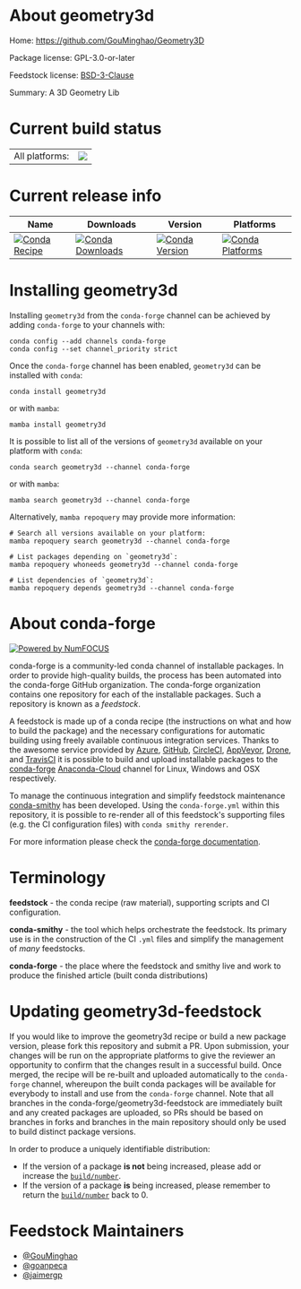 About geometry3d
================

Home: https://github.com/GouMinghao/Geometry3D

Package license: GPL-3.0-or-later

Feedstock license: [BSD-3-Clause](https://github.com/conda-forge/geometry3d-feedstock/blob/main/LICENSE.txt)

Summary: A 3D Geometry Lib

Current build status
====================


<table><tr><td>All platforms:</td>
    <td>
      <a href="https://dev.azure.com/conda-forge/feedstock-builds/_build/latest?definitionId=17761&branchName=main">
        <img src="https://dev.azure.com/conda-forge/feedstock-builds/_apis/build/status/geometry3d-feedstock?branchName=main">
      </a>
    </td>
  </tr>
</table>

Current release info
====================

| Name | Downloads | Version | Platforms |
| --- | --- | --- | --- |
| [![Conda Recipe](https://img.shields.io/badge/recipe-geometry3d-green.svg)](https://anaconda.org/conda-forge/geometry3d) | [![Conda Downloads](https://img.shields.io/conda/dn/conda-forge/geometry3d.svg)](https://anaconda.org/conda-forge/geometry3d) | [![Conda Version](https://img.shields.io/conda/vn/conda-forge/geometry3d.svg)](https://anaconda.org/conda-forge/geometry3d) | [![Conda Platforms](https://img.shields.io/conda/pn/conda-forge/geometry3d.svg)](https://anaconda.org/conda-forge/geometry3d) |

Installing geometry3d
=====================

Installing `geometry3d` from the `conda-forge` channel can be achieved by adding `conda-forge` to your channels with:

```
conda config --add channels conda-forge
conda config --set channel_priority strict
```

Once the `conda-forge` channel has been enabled, `geometry3d` can be installed with `conda`:

```
conda install geometry3d
```

or with `mamba`:

```
mamba install geometry3d
```

It is possible to list all of the versions of `geometry3d` available on your platform with `conda`:

```
conda search geometry3d --channel conda-forge
```

or with `mamba`:

```
mamba search geometry3d --channel conda-forge
```

Alternatively, `mamba repoquery` may provide more information:

```
# Search all versions available on your platform:
mamba repoquery search geometry3d --channel conda-forge

# List packages depending on `geometry3d`:
mamba repoquery whoneeds geometry3d --channel conda-forge

# List dependencies of `geometry3d`:
mamba repoquery depends geometry3d --channel conda-forge
```


About conda-forge
=================

[![Powered by
NumFOCUS](https://img.shields.io/badge/powered%20by-NumFOCUS-orange.svg?style=flat&colorA=E1523D&colorB=007D8A)](https://numfocus.org)

conda-forge is a community-led conda channel of installable packages.
In order to provide high-quality builds, the process has been automated into the
conda-forge GitHub organization. The conda-forge organization contains one repository
for each of the installable packages. Such a repository is known as a *feedstock*.

A feedstock is made up of a conda recipe (the instructions on what and how to build
the package) and the necessary configurations for automatic building using freely
available continuous integration services. Thanks to the awesome service provided by
[Azure](https://azure.microsoft.com/en-us/services/devops/), [GitHub](https://github.com/),
[CircleCI](https://circleci.com/), [AppVeyor](https://www.appveyor.com/),
[Drone](https://cloud.drone.io/welcome), and [TravisCI](https://travis-ci.com/)
it is possible to build and upload installable packages to the
[conda-forge](https://anaconda.org/conda-forge) [Anaconda-Cloud](https://anaconda.org/)
channel for Linux, Windows and OSX respectively.

To manage the continuous integration and simplify feedstock maintenance
[conda-smithy](https://github.com/conda-forge/conda-smithy) has been developed.
Using the ``conda-forge.yml`` within this repository, it is possible to re-render all of
this feedstock's supporting files (e.g. the CI configuration files) with ``conda smithy rerender``.

For more information please check the [conda-forge documentation](https://conda-forge.org/docs/).

Terminology
===========

**feedstock** - the conda recipe (raw material), supporting scripts and CI configuration.

**conda-smithy** - the tool which helps orchestrate the feedstock.
                   Its primary use is in the construction of the CI ``.yml`` files
                   and simplify the management of *many* feedstocks.

**conda-forge** - the place where the feedstock and smithy live and work to
                  produce the finished article (built conda distributions)


Updating geometry3d-feedstock
=============================

If you would like to improve the geometry3d recipe or build a new
package version, please fork this repository and submit a PR. Upon submission,
your changes will be run on the appropriate platforms to give the reviewer an
opportunity to confirm that the changes result in a successful build. Once
merged, the recipe will be re-built and uploaded automatically to the
`conda-forge` channel, whereupon the built conda packages will be available for
everybody to install and use from the `conda-forge` channel.
Note that all branches in the conda-forge/geometry3d-feedstock are
immediately built and any created packages are uploaded, so PRs should be based
on branches in forks and branches in the main repository should only be used to
build distinct package versions.

In order to produce a uniquely identifiable distribution:
 * If the version of a package **is not** being increased, please add or increase
   the [``build/number``](https://docs.conda.io/projects/conda-build/en/latest/resources/define-metadata.html#build-number-and-string).
 * If the version of a package **is** being increased, please remember to return
   the [``build/number``](https://docs.conda.io/projects/conda-build/en/latest/resources/define-metadata.html#build-number-and-string)
   back to 0.

Feedstock Maintainers
=====================

* [@GouMinghao](https://github.com/GouMinghao/)
* [@goanpeca](https://github.com/goanpeca/)
* [@jaimergp](https://github.com/jaimergp/)

